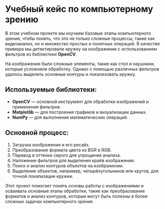 # Учебный кейс по компьютерному зрению

В этом учебном проекте мы изучаем базовые этапы компьютерного зрения, чтобы понять, что это не только сложные процессы, такие как видеоанализ, но и множество простых и понятных операций. В качестве примера мы детектировали кружку на изображении с использованием фильтров из библиотеки **OpenCV**.

На изображении были сложные элементы, такие как стол и наушники, которые усложняли обработку. Однако с помощью различных фильтров удалось выделить основные контуры и локализовать кружку.

## Используемые библиотеки:
- **OpenCV** — основной инструмент для обработки изображений и применения фильтров.
- **Matplotlib** — для построения графиков и визуализации данных.
- **NumPy** — для выполнения математических операций.

## Основной процесс:
1. Загрузка изображения и его ресайз.
2. Преобразование формата цвета из BGR в RGB.
3. Перевод в оттенки серого для упрощения анализа.
4. Наложение фильтров для выделения краёв изображения.
5. Поиск и анализ контуров объектов на изображении.
6. Выделение объектов, например, четырёхугольников или кругов, для точной локализации кружки.

Этот проект помогает понять основы работы с изображениями и осваивать основные этапы обработки, такие как преобразование форматов и анализ контуров, которые могут быть полезны в более сложных задачах компьютерного зрения.





